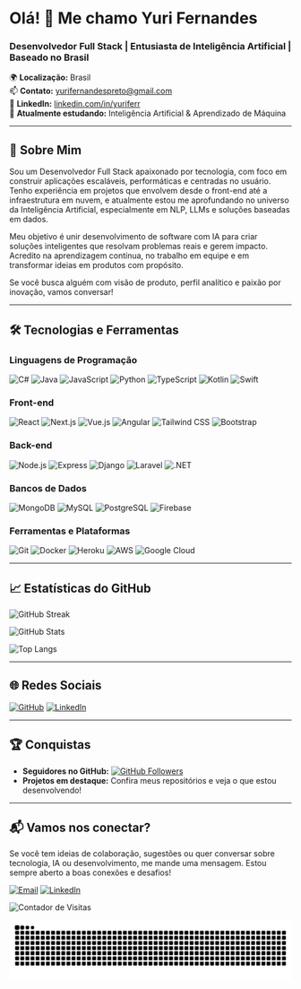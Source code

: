 # Olá! 👋 Me chamo Yuri Fernandes

### Desenvolvedor Full Stack | Entusiasta de Inteligência Artificial | Baseado no Brasil

🌍 **Localização:** Brasil  
📫 **Contato:** [yurifernandespreto@gmail.com](mailto:yurifernandespreto@gmail.com)  
💼 **LinkedIn:** [linkedin.com/in/yuriferr](https://www.linkedin.com/in/yuriferr/)  
🧠 **Atualmente estudando:** Inteligência Artificial & Aprendizado de Máquina  

---

## 🚀 Sobre Mim

Sou um Desenvolvedor Full Stack apaixonado por tecnologia, com foco em construir aplicações escaláveis, performáticas e centradas no usuário. Tenho experiência em projetos que envolvem desde o front-end até a infraestrutura em nuvem, e atualmente estou me aprofundando no universo da Inteligência Artificial, especialmente em NLP, LLMs e soluções baseadas em dados.

Meu objetivo é unir desenvolvimento de software com IA para criar soluções inteligentes que resolvam problemas reais e gerem impacto. Acredito na aprendizagem contínua, no trabalho em equipe e em transformar ideias em produtos com propósito.

Se você busca alguém com visão de produto, perfil analítico e paixão por inovação, vamos conversar!

---

## 🛠️ Tecnologias e Ferramentas

### Linguagens de Programação  
![C#](https://img.shields.io/badge/-C%23-239120?logo=c-sharp&logoColor=white)
![Java](https://img.shields.io/badge/-Java-007396?logo=java&logoColor=white)
![JavaScript](https://img.shields.io/badge/-JavaScript-F7DF1E?logo=javascript&logoColor=black)
![Python](https://img.shields.io/badge/-Python-3776AB?logo=python&logoColor=white)
![TypeScript](https://img.shields.io/badge/-TypeScript-3178C6?logo=typescript&logoColor=white)
![Kotlin](https://img.shields.io/badge/-Kotlin-0095D5?logo=kotlin&logoColor=white)
![Swift](https://img.shields.io/badge/-Swift-FA7343?logo=swift&logoColor=white)

### Front-end  
![React](https://img.shields.io/badge/-React-61DAFB?logo=react&logoColor=black)
![Next.js](https://img.shields.io/badge/-Next.js-000000?logo=next.js&logoColor=white)
![Vue.js](https://img.shields.io/badge/-Vue.js-4FC08D?logo=vue.js&logoColor=white)
![Angular](https://img.shields.io/badge/-Angular-DD0031?logo=angular&logoColor=white)
![Tailwind CSS](https://img.shields.io/badge/-Tailwind%20CSS-38B2AC?logo=tailwind-css&logoColor=white)
![Bootstrap](https://img.shields.io/badge/-Bootstrap-7952B3?logo=bootstrap&logoColor=white)

### Back-end  
![Node.js](https://img.shields.io/badge/-Node.js-339933?logo=node.js&logoColor=white)
![Express](https://img.shields.io/badge/-Express-000000?logo=express&logoColor=white)
![Django](https://img.shields.io/badge/-Django-092E20?logo=django&logoColor=white)
![Laravel](https://img.shields.io/badge/-Laravel-FF2D20?logo=laravel&logoColor=white)
![.NET](https://img.shields.io/badge/-.NET-512BD4?logo=.net&logoColor=white)

### Bancos de Dados  
![MongoDB](https://img.shields.io/badge/-MongoDB-47A248?logo=mongodb&logoColor=white)
![MySQL](https://img.shields.io/badge/-MySQL-4479A1?logo=mysql&logoColor=white)
![PostgreSQL](https://img.shields.io/badge/-PostgreSQL-336791?logo=postgresql&logoColor=white)
![Firebase](https://img.shields.io/badge/-Firebase-FFCA28?logo=firebase&logoColor=black)

### Ferramentas e Plataformas  
![Git](https://img.shields.io/badge/-Git-F05032?logo=git&logoColor=white)
![Docker](https://img.shields.io/badge/-Docker-2496ED?logo=docker&logoColor=white)
![Heroku](https://img.shields.io/badge/-Heroku-430098?logo=heroku&logoColor=white)
![AWS](https://img.shields.io/badge/-AWS-232F3E?logo=amazon-aws&logoColor=white)
![Google Cloud](https://img.shields.io/badge/-Google%20Cloud-4285F4?logo=google-cloud&logoColor=white)

---

## 📈 Estatísticas do GitHub

![GitHub Streak](https://streak-stats.demolab.com?user=yuriferr&theme=dark&hide_border=true)

![GitHub Stats](https://github-readme-stats.vercel.app/api?username=yuriferr&show_icons=true&theme=dark&hide_border=true)

![Top Langs](https://github-readme-stats.vercel.app/api/top-langs/?username=yuriferr&layout=compact&theme=dark&hide_border=true)

---

## 🌐 Redes Sociais

[![GitHub](https://img.shields.io/badge/-GitHub-181717?logo=github&logoColor=white)](https://github.com/yuriferr)
[![LinkedIn](https://img.shields.io/badge/-LinkedIn-0077B5?logo=linkedin&logoColor=white)](https://www.linkedin.com/in/yuriferr/)

---

## 🏆 Conquistas

- **Seguidores no GitHub:** [![GitHub Followers](https://img.shields.io/github/followers/yuriferr?label=Follow&style=social)](https://github.com/yuriferr)
- **Projetos em destaque:** Confira meus repositórios e veja o que estou desenvolvendo!

---

## 📬 Vamos nos conectar?

Se você tem ideias de colaboração, sugestões ou quer conversar sobre tecnologia, IA ou desenvolvimento, me mande uma mensagem. Estou sempre aberto a boas conexões e desafios!

[![Email](https://img.shields.io/badge/-Email-D14836?logo=gmail&logoColor=white)](mailto:yurifernandespreto@gmail.com)
[![LinkedIn](https://img.shields.io/badge/-LinkedIn-0077B5?logo=linkedin&logoColor=white)](https://www.linkedin.com/in/yuriferr/)

![Contador de Visitas](https://komarev.com/ghpvc/?username=yuriferr)

<picture>
  <source media="(prefers-color-scheme: dark)" srcset="https://raw.githubusercontent.com/yuriferr/yuriferr/output/github-contribution-grid-snake-dark.svg">
  <source media="(prefers-color-scheme: light)" srcset="https://raw.githubusercontent.com/yuriferr/yuriferr/output/github-contribution-grid-snake.svg">
  <img alt="github contribution grid snake animation" src="https://raw.githubusercontent.com/yuriferr/yuriferr/output/github-contribution-grid-snake.svg">
</picture>

